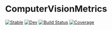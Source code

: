 # ComputerVisionMetrics

[![Stable](https://img.shields.io/badge/docs-stable-blue.svg)](https://Dale-Black.github.io/ComputerVisionMetrics.jl/stable)
[![Dev](https://img.shields.io/badge/docs-dev-blue.svg)](https://Dale-Black.github.io/ComputerVisionMetrics.jl/dev)
[![Build Status](https://travis-ci.com/Dale-Black/ComputerVisionMetrics.jl.svg?branch=master)](https://travis-ci.com/Dale-Black/ComputerVisionMetrics.jl)
[![Coverage](https://codecov.io/gh/Dale-Black/ComputerVisionMetrics.jl/branch/master/graph/badge.svg)](https://codecov.io/gh/Dale-Black/ComputerVisionMetrics.jl)
